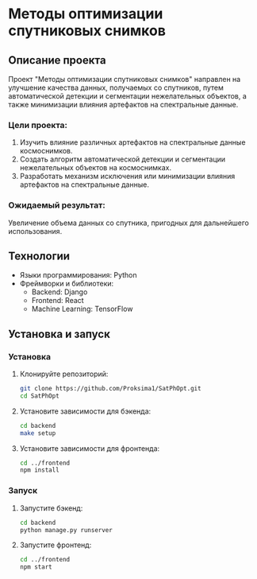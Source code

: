 # Методы оптимизации спутниковых снимков
## Описание проекта
Проект "Методы оптимизации спутниковых снимков" направлен на улучшение качества данных, получаемых со спутников, путем автоматической детекции и сегментации нежелательных объектов, а также минимизации влияния артефактов на спектральные данные.

###  Цели проекта:
1. Изучить влияние различных артефактов на спектральные данные космоснимков.
2. Создать алгоритм автоматической детекции и сегментации нежелательных объектов на космоснимках.
3. Разработать механизм исключения или минимизации влияния артефактов на спектральные данные.

###  Ожидаемый результат:
Увеличение объема данных со спутника, пригодных для дальнейшего использования.

## Технологии
- Языки программирования: Python
- Фреймворки и библиотеки:
  - Backend: Django
  - Frontend: React
  - Machine Learning: TensorFlow

## Установка и запуск
### Установка
1. Клонируйте репозиторий:
    ```bash
    git clone https://github.com/Proksima1/SatPhOpt.git
    cd SatPhOpt
    ```
2. Установите зависимости для бэкенда:
    ```bash
    cd backend
    make setup
    ```
3. Установите зависимости для фронтенда:
    ```bash
    cd ../frontend
    npm install
    ```
### Запуск
1. Запустите бэкенд:
    ```bash
    cd backend
    python manage.py runserver
    ```
2. Запустите фронтенд:
    ```bash
    cd ../frontend
    npm start
    ```
